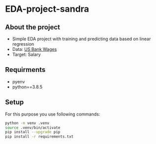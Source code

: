 # EDA-project-sandra

## About the project
+ Simple EDA project with training and predicting data based on linear regression
+ Data: [US Bank Wages](us_bank_wages)
+ Target: Salary

## Requirments

* pyenv
* python==3.8.5
## Setup

For this purpose you use following commands:

```bash
python -m venv .venv
source .venv/bin/activate
pip install --upgrade pip
pip install -r requirements.txt
```
